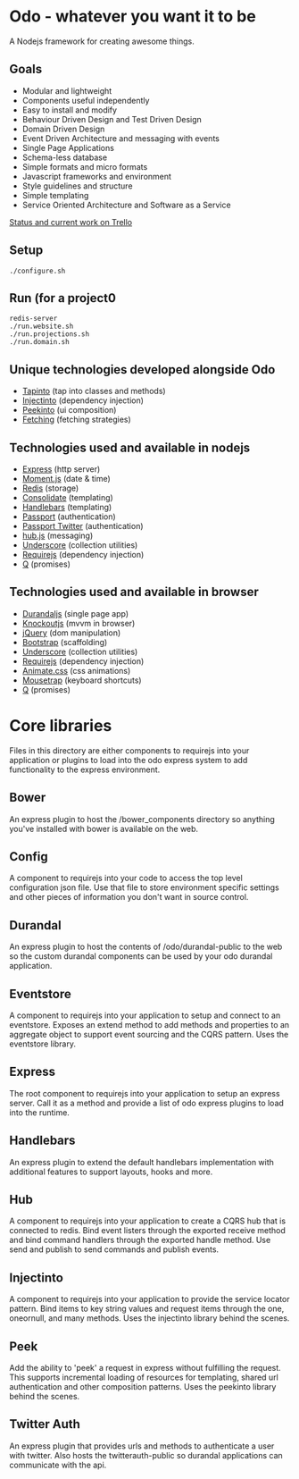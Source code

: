 # Odo - whatever you want it to be

A Nodejs framework for creating awesome things.

## Goals

* Modular and lightweight
* Components useful independently
* Easy to install and modify
* Behaviour Driven Design and Test Driven Design
* Domain Driven Design
* Event Driven Architecture and messaging with events
* Single Page Applications
* Schema-less database
* Simple formats and micro formats
* Javascript frameworks and environment
* Style guidelines and structure
* Simple templating
* Service Oriented Architecture and Software as a Service

[Status and current work on Trello](https://trello.com/board/odo/4f7b3e995aa70d786202e667)


## Setup

```
./configure.sh
```

## Run (for a project0

```
redis-server
./run.website.sh
./run.projections.sh
./run.domain.sh
```


## Unique technologies developed alongside Odo

* [Tapinto](https://github.com/tcoats/tapinto) (tap into classes and methods)
* [Injectinto](https://github.com/tcoats/injectinto) (dependency injection)
* [Peekinto](https://github.com/tcoats/peekinto) (ui composition)
* [Fetching](https://github.com/tcoats/fetching) (fetching strategies)


## Technologies used and available in nodejs

* [Express](http://expressjs.com/) (http server)
* [Moment.js](http://momentjs.com/) (date & time)
* [Redis](http://redis.io/) (storage)
* [Consolidate](http://jsdoc.info/visionmedia/consolidate.js/) (templating)
* [Handlebars](http://handlebarsjs.com/) (templating)
* [Passport](http://passportjs.org/) (authentication)
* [Passport Twitter](https://github.com/jaredhanson/passport-twitter) (authentication)
* [hub.js](http://maxantoni.de/projects/hub.js/) (messaging)
* [Underscore](http://underscorejs.org/) (collection utilities)
* [Requirejs](http://requirejs.org/) (dependency injection)
* [Q](https://github.com/kriskowal/q) (promises)


## Technologies used and available in browser

* [Durandaljs](http://durandaljs.com/) (single page app)
* [Knockoutjs](http://knockoutjs.com/) (mvvm in browser)
* [jQuery](http://jquery.com/) (dom manipulation)
* [Bootstrap](http://getbootstrap.com/) (scaffolding)
* [Underscore](http://underscorejs.org/) (collection utilities)
* [Requirejs](http://requirejs.org/) (dependency injection)
* [Animate.css](https://daneden.me/animate/) (css animations)
* [Mousetrap](http://craig.is/killing/mice) (keyboard shortcuts)
* [Q](https://github.com/kriskowal/q) (promises)

# Core libraries

Files in this directory are either components to requirejs into your application or plugins to load into the odo express  system to add functionality to the express environment.

## Bower

An express plugin to host the /bower_components directory so anything you've installed with bower is available on the web.

## Config

A component to requirejs into your code to access the top level configuration json file. Use that file to store environment specific settings and other pieces of information you don't want in source control.

## Durandal

An express plugin to host the contents of /odo/durandal-public to the web so the custom durandal components can be used by your odo durandal application.

## Eventstore

A component to requirejs into your application to setup and connect to an eventstore. Exposes an extend method to add methods and properties to an aggregate object to support event sourcing and the CQRS pattern. Uses the eventstore library.

## Express

The root component to requirejs into your application to setup an express server. Call it as a method and provide a list of odo express plugins to load into the runtime.

## Handlebars

An express plugin to extend the default handlebars implementation with additional features to support layouts, hooks and more.

## Hub

A component to requirejs into your application to create a CQRS hub that is connected to redis. Bind event listers through the exported receive method and bind command handlers through the exported handle method. Use send and publish to send commands and publish events.

## Injectinto

A component to requirejs into your application to provide the service locator pattern. Bind items to key string values and request items through the one, oneornull, and many methods.
Uses the injectinto library behind the scenes.

## Peek

Add the ability to 'peek' a request in express without fulfilling the request. This supports incremental loading of resources for templating, shared url authentication and other composition patterns. Uses the peekinto library behind the scenes.

## Twitter Auth

An express plugin that provides urls and methods to authenticate a user with twitter. Also hosts the twitterauth-public so durandal applications can communicate with the api.